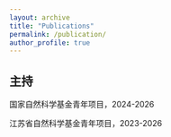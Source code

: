 ```yaml
---
layout: archive
title: "Publications"
permalink: /publication/
author_profile: true
---
```




## 主持

国家自然科学基金青年项目，2024-2026

江苏省自然科学基金青年项目，2023-2026
